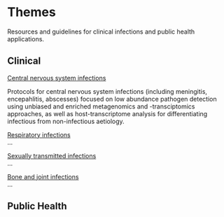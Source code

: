 # Themes

Resources and guidelines for clinical infections and public health applications.

## Clinical

[Central nervous system infections](cns.md)  

Protocols for central nervous system infections (including meningitis, encepahlitis, abscesses) focused on low abundance pathogen detection using unbiased and enriched metagenomics and -transciptomics approaches, as well as host-transcriptome analysis for differentiating infectious from non-infectious aetiology.

[Respiratory infections](respiratory.md)  
...

[Sexually transmitted infections](sti.md)  
...

[Bone and joint infections](bji.md)  
...

## Public Health